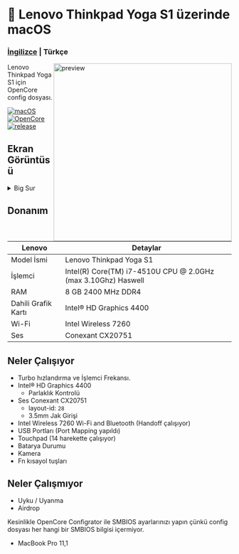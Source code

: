 <!-- omit in toc -->
#  Lenovo Thinkpad Yoga S1 üzerinde macOS

<h3> 
    <a href="https://github.com/relaxewdy/Lenovo-Yoga-S1-Hackintosh/blob/main/README.md">İngilizce</a>
    | Türkçe
</h3>

<img align="right" src="https://i.loli.net/2021/02/18/yip3eNsQWUZlFkd.png" width="400px" alt="preview">

Lenovo Thinkpad Yoga S1 için OpenCore config dosyası.

[![macOS](https://img.shields.io/badge/macOS-11.2-orange)](https://www.apple.com/tr/macos/big-sur/)
[![OpenCore](https://img.shields.io/badge/OpenCore-0.6.6-9cf)](https://github.com/acidanthera/OpenCorePkg)
[![release](https://img.shields.io/badge/download-lastest%20version-blue.svg)](https://github.com/relaxewdy/Lenovo-Yoga-S1-Hackintosh/releases)

## Ekran Görüntüsü
<details>
<summary>Big Sur</summary>

![](https://i.loli.net/2021/02/18/Kpv5x1JmXozOnPU.png)

</details>

<!-- omit in toc -->
## Donanım

| **Lenovo** | Detaylar                                                 |
| ------------------- | ------------------------------------------- |
| Model İsmi      | Lenovo Thinkpad Yoga S1      |
| İşlemci              | Intel(R) Core(TM) i7-4510U CPU @ 2.0GHz (max 3.10Ghz) Haswell             |
| RAM           | 8 GB 2400 MHz DDR4    |
| Dahili Grafik Kartı | Intel® HD Graphics 4400                     |
| Wi-Fi             | Intel Wireless 7260 |
| Ses       | Conexant CX20751                       |

## Neler Çalışıyor

- Turbo hızlandırma ve İşlemci Frekansı.
- Intel® HD Graphics 4400
  - Parlaklık Kontrolü
- Ses Conexant CX20751 
  - layout-id: `28`
  - 3.5mm Jak Girişi
- Intel Wireless 7260 Wi-Fi and Bluetooth (Handoff çalışıyor)
- USB Portları (Port Mapping yapıldı)
- Touchpad (14 harekette çalışıyor)
- Batarya Durumu
- Kamera
- Fn kısayol tuşları

## Neler Çalışmıyor

- Uyku / Uyanma
- Airdrop
 
Kesinlikle OpenCore Configrator ile SMBIOS ayarlarınızı yapın çünkü config dosyası her hangi bir SMBIOS bilgisi içermiyor.
  - MacBook Pro 11,1

